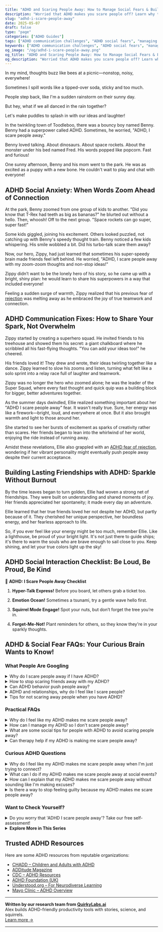 ```yaml
---
title: "ADHD and Scaring People Away: How to Manage Social Fears & Build Real Connections"
description: "Worried that ADHD makes you scare people off? Learn why this fear happens, how to navigate social situations with confidence, and feel truly accepted."
slug: "adhd-i-scare-people-away"
date: 2025-05-07
draft: false
type: "page"
categories: ["ADHD Guides"]
tags: ["ADHD communication challenges", "ADHD social fears", "managing ADHD relationships", "ADHD and making friends", "coping with ADHD symptoms", "ADHD emotional regulation", "adult ADHD support"]
keywords: ["ADHD communication challenges", "ADHD social fears", "managing ADHD relationships", "ADHD and making friends", "coping with ADHD symptoms", "ADHD emotional regulation", "adult ADHD support"]
og_image: "/og/adhd-i-scare-people-away.png"
og_title: "ADHD and Scaring People Away: How to Manage Social Fears & Build Real Connections"
og_description: "Worried that ADHD makes you scare people off? Learn why this fear happens, how to navigate social situations with confidence, and feel truly accepted."
---
```


In my mind, thoughts buzz like bees at a picnic—nonstop, noisy, everywhere!

Sometimes I spill words like a tipped-over soda, sticky and too much.

People step back, like I'm a sudden rainstorm on their sunny day.

But hey, what if we all danced in the rain together?

Let's make puddles to splash in with our ideas and laughter!

In the twinkling town of Toodleboo, there was a bouncy boy named Benny. Benny had a superpower called ADHD. Sometimes, he worried, "ADHD, I scare people away."

Benny loved talking. About dinosaurs. About space rockets. About the monster under his bed named Fred. His words popped like popcorn. Fast and furious!

One sunny afternoon, Benny and his mom went to the park. He was as excited as a puppy with a new bone. He couldn't wait to play and chat with everyone!

## ADHD Social Anxiety: When Words Zoom Ahead of Connection

At the park, Benny zoomed from one group of kids to another. "Did you know that T-Rex had teeth as big as bananas?" he blurted out without a hello. Then, whoosh! Off to the next group. "Space rockets can go super, super fast!"

Some kids giggled, joining his excitement. Others looked puzzled, not catching up with Benny's speedy thought train. Benny noticed a few kids whispering. His smile wobbled a bit. Did his turbo-talk scare them away?

Now, our hero, Zippy, had just learned that sometimes his super-speedy brain made friends feel left behind. He worried, "ADHD, I scare people away with my zoom-zoom thoughts and non-stop ideas!"

Zippy didn’t want to be the lonely hero of his story, so he came up with a bright, shiny plan: he would learn to share his superpowers in a way that included everyone!

Feeling a sudden surge of warmth, Zippy realized that his previous fear of [rejection](/pages/adhd-fear-of-rejection/) was melting away as he embraced the joy of true teamwork and connection.

## ADHD Communication Fixes: How to Share Your Spark, Not Overwhelm

Zippy started by creating a superhero squad. He invited friends to his treehouse and showed them his secret: a giant chalkboard where he scribbled all his fast-flying thoughts. "You can add your ideas too!" he cheered.

His friends loved it! They drew and wrote, their ideas twirling together like a dance. Zippy learned to slow his zooms and listen, turning what felt like a solo sprint into a relay race full of laughter and teamwork.

Zippy was no longer the hero who zoomed alone; he was the leader of the Super Squad, where every fast thought and quick quip was a building block for bigger, better adventures together.

As the summer days dwindled, Ellie realized something important about her "ADHD I scare people away" fear. It wasn't really true. Sure, her energy was like a firework—bright, loud, and everywhere at once. But it also brought warmth and light to those around her.

She started to see her bursts of excitement as sparks of creativity rather than scares. Her friends began to lean into the whirlwind of her world, enjoying the ride instead of running away.

Amidst these revelations, Ellie also grappled with an [ADHD fear of rejection](/pages/adhd-fear-of-rejection/), wondering if her vibrant personality might eventually push people away despite their current acceptance.

## Building Lasting Friendships with ADHD: Sparkle Without Burnout

By the time leaves began to turn golden, Ellie had woven a strong net of friendships. They were built on understanding and shared moments of joy. Her friends appreciated her spontaneity; it made every day an adventure.

Ellie learned that her true friends loved her not despite her ADHD, but partly because of it. They cherished her unique perspective, her boundless energy, and her fearless approach to life.

So, if you ever feel like your energy might be too much, remember Ellie. Like a lighthouse, be proud of your bright light. It's not just there to guide ships; it's there to warm the souls who are brave enough to sail close to you. Keep shining, and let your true colors light up the sky!

## ADHD Social Interaction Checklist: Be Loud, Be Proud, Be Kind

🚀 **ADHD: I Scare People Away Checklist**

1. **Hyper-Talk Express!** Before you board, let others grab a ticket too.
   
2. **Emotion Ocean!** Sometimes a tsunami, try a gentle wave hello first.

3. **Squirrel Mode Engage!** Spot your nuts, but don’t forget the tree you’re in.

4. **Forget-Me-Not!** Plant reminders for others, so they know they're in your sparkly thoughts.

## ADHD & Social Fear FAQs: Your Curious Brain Wants to Know!

### What People Are Googling

<details><summary>Why do I scare people away if I have ADHD?</summary><p>First off, it’s important to remember that you’re not alone in feeling this way, and it’s okay to feel concerned about your interactions. Sometimes, the energetic, enthusiastic, and spontaneous traits of ADHD might overwhelm people who aren't used to that level of intensity. It's not a reflection of your worth or character. One helpful approach could be to find a balance in conversations, allowing room for others to share and express themselves. This can create a more harmonious exchange, fostering better understanding and connections.</p></details>
<details><summary>How to stop scaring friends away with my ADHD?</summary><p>It can be really tough feeling like your ADHD might be impacting your friendships, but remember, you're not alone in this feeling. A good start is to openly communicate with your friends about your ADHD. Let them know how it might affect your interactions, like sometimes being forgetful or interrupting during conversations, and reassure them that these aren't reflections of your feelings towards them. Also, ask them how they feel and what they need from you in your friendship. This kind of open dialogue can help build understanding and strengthen your relationships.</p></details>
<details><summary>Can ADHD behavior push people away?</summary><p>Absolutely, it's understandable to wonder about this. ADHD can sometimes affect behavior in ways that might be challenging for others to understand, like interrupting during conversations or being a bit forgetful. Remember, though, that everyone has quirks and behaviors that can be puzzling to others. The key is communication and understanding—it's important to explain how ADHD plays a role in your life and to find supportive friends who appreciate your unique qualities and are willing to grow alongside you.</p></details>
<details><summary>ADHD and relationships, why do I feel like I scare people?</summary><p>It's not uncommon for folks with ADHD to worry about how their traits might impact relationships. Remember, your vibrant energy, creativity, and spontaneity are some of your greatest gifts! However, sometimes the intensity and variability of emotions associated with ADHD, along with challenges like impulsivity or distractibility, might feel overwhelming to others who aren't as familiar with ADHD. Communication is key — openly discussing your feelings and experiences can help bridge understanding and build stronger, more empathetic connections. Remember, the right people will cherish your unique qualities and grow alongside you.</p></details>
<details><summary>Tips for not scaring away people when you have ADHD?</summary><p>It's wonderful that you're thinking about your interactions with others! One helpful tip is to practice active listening. This means really focusing on what the other person is saying, perhaps nodding or giving small verbal cues like "mm-hmm" or "I see" to show you're engaged. It can also be useful to share about your ADHD when you feel comfortable, as this can help others understand your unique communication style. Lastly, remember that everyone has their quirks and challenges—being open and genuine about yours can actually draw people closer rather than push them away.</p></details>



### Practical FAQs

<details><summary>Why do I feel like my ADHD makes me scare people away?</summary><p>Feeling like your ADHD traits might scare people away can be really tough, but remember, you're not alone in this feeling. ADHD can sometimes make social interactions more challenging due to impulsivity, high energy, or difficulty following social cues, which might not always align with everyone's expectations. It's important to remember that your unique qualities also make you wonderfully engaging, creative, and sincere. Embracing your authentic self, while working on communication skills, can help build more understanding and stronger connections with others. Keep being you – the right people will cherish your vibrancy and your spirit!</p></details>
<details><summary>How can I manage my ADHD so I don't scare people away?</summary><p>It's really thoughtful of you to consider how your ADHD might affect your relationships with others. Remember, managing ADHD is about finding strategies that work for you, not changing who you are. Start by clearly communicating your needs and the ways ADHD influences your behavior to those around you; this can help them understand you better. Additionally, creating routines and using tools like reminders and lists can help you stay on track in social interactions. Most importantly, surround yourself with people who appreciate your unique qualities and support your growth.</p></details>
<details><summary>What are some social tips for people with ADHD to avoid scaring people away?</summary><p>Navigating social interactions can feel a bit daunting, but remember, your vibrant personality is also a gift! To foster comfortable connections, consider practicing active listening. This means really focusing on what the other person is saying, rather than preparing your next thought or response. It can also help to pace yourself in conversations—allowing pauses and taking turns can create a more relaxed dialogue. And always, a little empathy goes a long way; showing genuine interest in others' thoughts and feelings can make them feel valued and draw them closer, rather than pushing them away.</p></details>
<details><summary>Can therapy help if my ADHD is making me scare people away?</summary><p>Absolutely, therapy can be a very supportive resource when you're finding that your ADHD might be impacting your social interactions. A therapist who understands ADHD can help you explore the ways in which your behaviors might be misunderstood by others, and work with you to develop strategies to communicate more effectively. They can also assist you in building on your strengths, helping you to forge connections that feel rewarding and stable. Remember, seeking help is a brave and proactive step towards understanding yourself better and improving your relationships.</p></details>



### Curious ADHD Questions

<details><summary>Why do I feel like my ADHD makes me scare people away when I'm just trying to connect?</summary><p>It's really common to feel this way, and you're not alone in this experience. Sometimes, the ways ADHD can affect our communication — like talking a lot, jumping from topic to topic, or accidentally interrupting — might overwhelm others who aren't used to it. Remember, your enthusiasm and unique perspective are also part of what makes you wonderful to be around. It might help to share a bit about how your ADHD influences your communication style, as understanding can really bridge connections.</p></details>
<details><summary>What can I do if my ADHD makes me scare people away at social events?</summary><p>It’s completely understandable to feel this way, and you’re not alone in these experiences. One helpful strategy is to focus on smaller, more manageable group settings where you can engage more deeply with a few people at a time. This gives you the opportunity to form a connection and express yourself without the overwhelming buzz of larger groups. Additionally, rehearsing a few conversation starters or topics beforehand can ease the pressure and help you feel more prepared and confident in social situations. Remember, your unique perspective and energy are valuable, and finding the right space to share them will also allow others to see that too.</p></details>
<details><summary>How can I explain that my ADHD makes me scare people away without sounding like I'm making excuses?</summary><p>Absolutely, it’s so important to communicate your experiences authentically! When explaining how ADHD impacts your social interactions, try framing it as sharing information about yourself rather than making excuses. You might say something like, "I've noticed that sometimes my ADHD can make my responses seem abrupt or disconnected, and I really value our relationship, so I wanted to share that with you." This way, you're being open and allowing the other person to understand your perspective better, which can really strengthen your connections. Remember, most people appreciate honesty and will likely value your sincerity and the effort you're making in sharing your experiences.</p></details>
<details><summary>Is there a way to stop feeling guilty because my ADHD makes me scare people away?</summary><p>Absolutely, it's common for feelings of guilt to surface when you're managing ADHD and its impact on your relationships. Remember, ADHD includes challenges with impulsivity and social cues, which aren't your fault. A great step is to openly communicate with those around you about your ADHD; this can help them understand your actions better and foster empathy. Also, consider working with a therapist or coach who specializes in ADHD to develop strategies that enhance your social interactions and boost your confidence. These steps can really help in reducing guilt and improving your relationships.</p></details>



### Want to Check Yourself?

<details><summary>Do you worry that 'ADHD I scare people away'? Take our free self-assessment!</summary><p>Absolutely, it's quite common to worry about how ADHD might impact our social interactions, and you're definitely not alone in feeling this way. Our free self-assessment is a great tool to help you understand your experiences and how they might be affecting your relationships. It's designed to be a gentle guide to help you explore your social habits and patterns. Remember, every step you take is a part of learning more about yourself and growing—all in your own unique way.</p></details>

<script type="application/ld+json">
{
  "@context": "https://schema.org",
  "@type": "FAQPage",
  "mainEntity": [
    {
      "@type": "Question",
      "name": "Why do I scare people away if I have ADHD?",
      "acceptedAnswer": {
        "@type": "Answer",
        "text": "First off, it\u2019s important to remember that you\u2019re not alone in feeling this way, and it\u2019s okay to feel concerned about your interactions. Sometimes, the energetic, enthusiastic, and spontaneous traits of ADHD might overwhelm people who aren't used to that level of intensity. It's not a reflection of your worth or character. One helpful approach could be to find a balance in conversations, allowing room for others to share and express themselves. This can create a more harmonious exchange, fostering better understanding and connections."
      }
    },
    {
      "@type": "Question",
      "name": "How to stop scaring friends away with my ADHD?",
      "acceptedAnswer": {
        "@type": "Answer",
        "text": "It can be really tough feeling like your ADHD might be impacting your friendships, but remember, you're not alone in this feeling. A good start is to openly communicate with your friends about your ADHD. Let them know how it might affect your interactions, like sometimes being forgetful or interrupting during conversations, and reassure them that these aren't reflections of your feelings towards them. Also, ask them how they feel and what they need from you in your friendship. This kind of open dialogue can help build understanding and strengthen your relationships."
      }
    },
    {
      "@type": "Question",
      "name": "Can ADHD behavior push people away?",
      "acceptedAnswer": {
        "@type": "Answer",
        "text": "Absolutely, it's understandable to wonder about this. ADHD can sometimes affect behavior in ways that might be challenging for others to understand, like interrupting during conversations or being a bit forgetful. Remember, though, that everyone has quirks and behaviors that can be puzzling to others. The key is communication and understanding\u2014it's important to explain how ADHD plays a role in your life and to find supportive friends who appreciate your unique qualities and are willing to grow alongside you."
      }
    },
    {
      "@type": "Question",
      "name": "ADHD and relationships, why do I feel like I scare people?",
      "acceptedAnswer": {
        "@type": "Answer",
        "text": "It's not uncommon for folks with ADHD to worry about how their traits might impact relationships. Remember, your vibrant energy, creativity, and spontaneity are some of your greatest gifts! However, sometimes the intensity and variability of emotions associated with ADHD, along with challenges like impulsivity or distractibility, might feel overwhelming to others who aren't as familiar with ADHD. Communication is key \u2014 openly discussing your feelings and experiences can help bridge understanding and build stronger, more empathetic connections. Remember, the right people will cherish your unique qualities and grow alongside you."
      }
    },
    {
      "@type": "Question",
      "name": "Tips for not scaring away people when you have ADHD?",
      "acceptedAnswer": {
        "@type": "Answer",
        "text": "It's wonderful that you're thinking about your interactions with others! One helpful tip is to practice active listening. This means really focusing on what the other person is saying, perhaps nodding or giving small verbal cues like \"mm-hmm\" or \"I see\" to show you're engaged. It can also be useful to share about your ADHD when you feel comfortable, as this can help others understand your unique communication style. Lastly, remember that everyone has their quirks and challenges\u2014being open and genuine about yours can actually draw people closer rather than push them away."
      }
    }
  ]
}
</script>
<script type="application/ld+json">
{
  "@context": "https://schema.org",
  "@type": "Article",
  "author": {
    "@type": "Person",
    "name": "QuirkyLabs",
    "url": "https://quirkylabs.ai/about"
  },
  "headline": "adhd i scare people away: \"ADHD & Social Fears: Embrace & Connect Without Scaring Away!\"",
  "mainEntityOfPage": "https://blog.quirkylabs.ai/pages/adhd-i-scare-people-away/",
  "datePublished": "2025-05-07"
}
</script>
<script type="application/ld+json">
{
  "@context": "https://schema.org",
  "@type": "BreadcrumbList",
  "itemListElement": [
    {
      "@type": "ListItem",
      "position": 1,
      "name": "Home",
      "item": "https://quirkylabs.ai/"
    },
    {
      "@type": "ListItem",
      "position": 2,
      "name": "Blog",
      "item": "https://blog.quirkylabs.ai/"
    },
    {
      "@type": "ListItem",
      "position": 3,
      "name": "adhd i scare people away: \"ADHD & Social Fears: Embrace & Connect Without Scaring Away!\"",
      "item": "https://blog.quirkylabs.ai/pages/adhd-i-scare-people-away/"
    }
  ]
}
</script>

<details>
<summary><strong>Explore More in This Series</strong></summary>

- [Adhd Too Emotional](/pages/adhd-too-emotional/)
- [Adhd People Leave Me](/pages/adhd-people-leave-me/)
- [Adhd Too Much For Others](/pages/adhd-too-much-for-others/)
- [Adhd Want Love But Hide](/pages/adhd-want-love-but-hide/)
- [Adhd Fear Intimacy](/pages/adhd-fear-intimacy/)
- [Adhd Do I Deserve Love](/pages/adhd-do-i-deserve-love/)
- [Adhd Over Apologizing](/pages/adhd-over-apologizing/)
- [Adhd Fear Of Abandonment](/pages/adhd-fear-of-abandonment/)
</details>



## Trusted ADHD Resources

Here are some ADHD resources from reputable organizations:

- [CHADD – Children and Adults with ADHD](https://chadd.org)
- [ADDitude Magazine](https://www.additudemag.com)
- [CDC – ADHD Resources](https://www.cdc.gov/ncbddd/adhd)
- [ADHD Foundation (UK)](https://www.adhdfoundation.org.uk)
- [Understood.org – For Neurodiverse Learning](https://www.understood.org)
- [Mayo Clinic – ADHD Overview](https://www.mayoclinic.org/diseases-conditions/adhd)


---

**Written by our research team from [QuirkyLabs.ai](https://quirkylabs.ai)**  
Alex builds ADHD-friendly productivity tools with stories, science, and squirrels.  
[Learn more →](https://quirkylabs.ai)

---